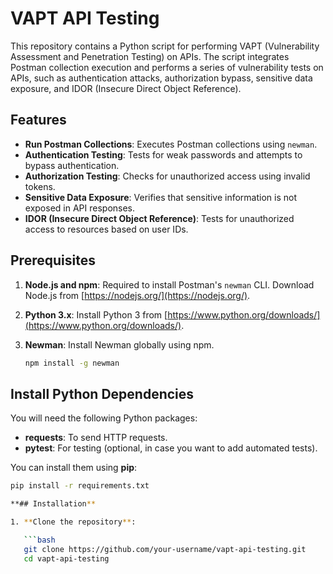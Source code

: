 # VAPT API Testing

This repository contains a Python script for performing VAPT (Vulnerability Assessment and Penetration Testing) on APIs. The script integrates Postman collection execution and performs a series of vulnerability tests on APIs, such as authentication attacks, authorization bypass, sensitive data exposure, and IDOR (Insecure Direct Object Reference).

## Features

- **Run Postman Collections**: Executes Postman collections using `newman`.
- **Authentication Testing**: Tests for weak passwords and attempts to bypass authentication.
- **Authorization Testing**: Checks for unauthorized access using invalid tokens.
- **Sensitive Data Exposure**: Verifies that sensitive information is not exposed in API responses.
- **IDOR (Insecure Direct Object Reference)**: Tests for unauthorized access to resources based on user IDs.

## Prerequisites

1. **Node.js and npm**: Required to install Postman's `newman` CLI. Download Node.js from [https://nodejs.org/](https://nodejs.org/).
2. **Python 3.x**: Install Python 3 from [https://www.python.org/downloads/](https://www.python.org/downloads/).
3. **Newman**: Install Newman globally using npm.

   ```bash
   npm install -g newman

## Install Python Dependencies

You will need the following Python packages:

- **requests**: To send HTTP requests.
- **pytest**: For testing (optional, in case you want to add automated tests).

You can install them using **pip**:

```bash
pip install -r requirements.txt

**## Installation**

1. **Clone the repository**:

   ```bash
   git clone https://github.com/your-username/vapt-api-testing.git
   cd vapt-api-testing

